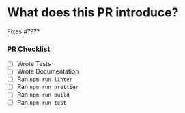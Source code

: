 <!-- Thank you for your interest in contributing to LUKSO! -->

<!-- Consider opening an issue for discussion prior to submitting a PR. -->
<!-- Consider checking CONTRIBUTING.md before contributing. -->
<!-- New features will be merged faster if they were first discussed and designed with the team. -->

# What does this PR introduce?

<!-- Keep the sub-header that suits the PR and remove the rest -->

<!-- Changes that potentially causes other components to fail (changes in interfaceIds, function signatures, behavior, etc ..) --->
<!---
## ⚠️ BREAKING CHANGES
---->

<!---
## 🚀 Feature
---->

<!---
## 🐛 Bug
---->

<!---
## ♻️ Refactor
---->

<!---
## 🧪 Tests
---->

<!---
## ⚡️ Performance
---->

<!---
## 🎨 Style
---->

<!---
## 📄 Documentation
---->

<!---
## 📦 Build
---->

<!---
## 🤖 CI
---->

Fixes #???? <!-- Fill in with issue number -->

<!-- Describe the changes introduced in this pull request here. -->

<!-- Include any context necessary for understanding the PR's purpose. (Images, links, etc ..) -->

### PR Checklist

<!-- Before merging the pull request, making sure you have run locally the following. -->
<!-- Feel free to submit a PR or Draft PR even if some items are pending. -->
<!-- (Some of the items may not apply.) -->

- [ ] Wrote Tests
- [ ] Wrote Documentation
- [ ] Ran `npm run linter`
- [ ] Ran `npm run prettier`
- [ ] Ran `npm run build`
- [ ] Ran `npm run test`
